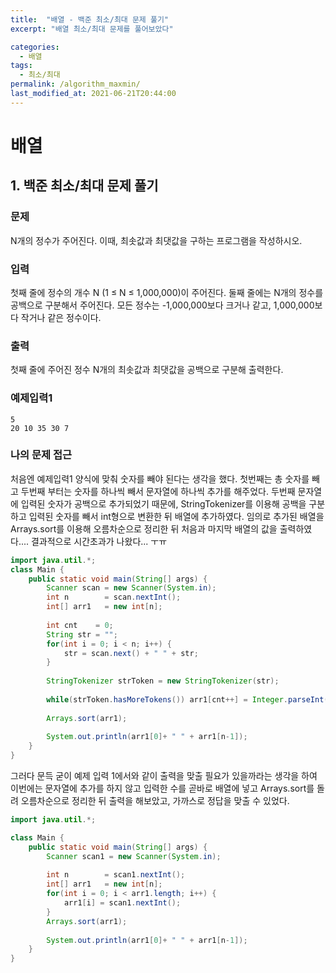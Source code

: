 ```yaml
---
title:  "배열 - 백준 최소/최대 문제 풀기"
excerpt: "배열 최소/최대 문제를 풀어보았다"

categories:
  - 배열
tags:
  - 최소/최대
permalink: /algorithm_maxmin/
last_modified_at: 2021-06-21T20:44:00
---
```

# 배열

## 1. 백준 최소/최대 문제 풀기

### 문제

N개의 정수가 주어진다. 이때, 최솟값과 최댓값을 구하는 프로그램을 작성하시오.

### 입력

첫째 줄에 정수의 개수 N (1 ≤ N ≤ 1,000,000)이 주어진다. 둘째 줄에는 N개의 정수를 공백으로 구분해서 주어진다. 모든 정수는 -1,000,000보다 크거나 같고, 1,000,000보다 작거나 같은 정수이다.

### 출력

첫째 줄에 주어진 정수 N개의 최솟값과 최댓값을 공백으로 구분해 출력한다.

### 예제입력1

```
5
20 10 35 30 7
```

### 나의 문제 접근

처음엔 예제입력1 양식에 맞춰 숫자를 빼야 된다는 생각을 했다.
첫번째는 총 숫자를 빼고 두번째 부터는 숫자를 하나씩 빼서 문자열에 하나씩 추가를 해주었다.
두번째 문자열에 입력된 숫자가 공백으로 추가되었기 때문에, StringTokenizer를 이용해 공백을 구분하고 입력된 숫자를 빼서 int형으로 변환한 뒤 배열에 추가하였다.
임의로 추가된 배열을 Arrays.sort를 이용해 오름차순으로 정리한 뒤 처음과 마지막 배열의 값을 출력하였다.... 결과적으로 시간초과가 나왔다... ㅜㅠ

```java
import java.util.*;
class Main {
	public static void main(String[] args) {
		Scanner scan = new Scanner(System.in);
		int n        = scan.nextInt();
	    int[] arr1   = new int[n];
	    
	    int cnt    = 0;
	    String str = "";
	    for(int i = 0; i < n; i++) {
	    	str = scan.next() + " " + str;
	    }
	    	    
	    StringTokenizer strToken = new StringTokenizer(str);
	    
	    while(strToken.hasMoreTokens()) arr1[cnt++] = Integer.parseInt(strToken.nextToken());
	    
	    Arrays.sort(arr1);
	    
	    System.out.println(arr1[0]+ " " + arr1[n-1]);
	}
}
```

그러다 문득 굳이 예제 입력 1에서와 같이 출력을 맞출 필요가 있을까라는 생각을 하여 이번에는 문자열에 추가를 하지 않고 입력한 수를 곧바로 배열에 넣고 Arrays.sort를 돌려 오름차순으로 정리한 뒤 출력을 해보았고, 가까스로 정답을 맞출 수 있었다. 


      
```java
import java.util.*;

class Main {
	public static void main(String[] args) {
		Scanner scan1 = new Scanner(System.in);		
		
		int n        = scan1.nextInt();
	    int[] arr1   = new int[n];
	    for(int i = 0; i < arr1.length; i++) {
	    	arr1[i] = scan1.nextInt();
	    }
	    Arrays.sort(arr1);
	    
	    System.out.println(arr1[0]+ " " + arr1[n-1]);
	}
}
```